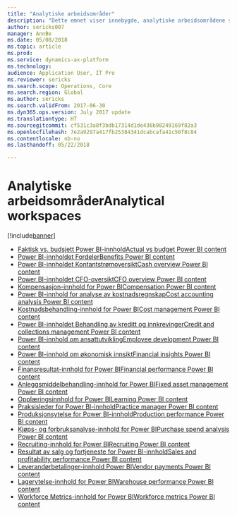 ```yaml
---
title: "Analytiske arbeidsområder"
description: "Dette emnet viser innebygde, analytiske arbeidsområdene som er tilgjengelige, og henviser til ressurser der du kan lære mer om dem."
author: sericks007
manager: AnnBe
ms.date: 05/08/2018
ms.topic: article
ms.prod: 
ms.service: dynamics-ax-platform
ms.technology: 
audience: Application User, IT Pro
ms.reviewer: sericks
ms.search.scope: Operations, Core
ms.search.region: Global
ms.author: sericks
ms.search.validFrom: 2017-06-30
ms.dyn365.ops.version: July 2017 update
ms.translationtype: HT
ms.sourcegitcommit: cf531c3a8f3bdb17314d1de436b98249169f82a3
ms.openlocfilehash: 7e2a9297a417fb25384341dcabcafa41c50f8c84
ms.contentlocale: nb-no
ms.lasthandoff: 05/22/2018

---
```


# <a name="analytical-workspaces"></a><span data-ttu-id="63500-103">Analytiske arbeidsområder</span><span class="sxs-lookup"><span data-stu-id="63500-103">Analytical workspaces</span></span>
[!include[banner](../includes/banner.md)]

- [<span data-ttu-id="63500-104">Faktisk vs. budsjett Power BI-innhold</span><span class="sxs-lookup"><span data-stu-id="63500-104">Actual vs budget Power BI content</span></span>](ledger-budgets-power-bi.md)
- [<span data-ttu-id="63500-105">Power BI-innholdet Fordeler</span><span class="sxs-lookup"><span data-stu-id="63500-105">Benefits Power BI content</span></span>](benefits-power-bi.md)
- [<span data-ttu-id="63500-106">Power BI-innholdet Kontantstrømoversikt</span><span class="sxs-lookup"><span data-stu-id="63500-106">Cash overview Power BI content</span></span>](../../financials/cash-bank-management/Cash-Overview-Power-BI-content.md)
- [<span data-ttu-id="63500-107">Power BI-innholdet CFO-oversikt</span><span class="sxs-lookup"><span data-stu-id="63500-107">CFO overview Power BI content</span></span>](CFO-power-bi.md)
- [<span data-ttu-id="63500-108">Kompensasjon-innhold for Power BI</span><span class="sxs-lookup"><span data-stu-id="63500-108">Compensation Power BI content</span></span>](compensation-power-bi.md)
- [<span data-ttu-id="63500-109">Power BI-innhold for analyse av kostnadsregnskap</span><span class="sxs-lookup"><span data-stu-id="63500-109">Cost accounting analysis Power BI content</span></span>](cost-accounting-analysis-content-pack.md) 
- [<span data-ttu-id="63500-110">Kostnadsbehandling-innhold for Power BI</span><span class="sxs-lookup"><span data-stu-id="63500-110">Cost management Power BI content</span></span>](cost-management-content-pack.md)    
- [<span data-ttu-id="63500-111">Power BI-innholdet Behandling av kreditt og innkrevinger</span><span class="sxs-lookup"><span data-stu-id="63500-111">Credit and collections management Power BI content</span></span>](../../financials/accounts-receivable/credit-collections-power-bi.md)
- [<span data-ttu-id="63500-112">Power BI-innhold om ansattutvikling</span><span class="sxs-lookup"><span data-stu-id="63500-112">Employee development Power BI content</span></span>](employee-development-PBI.md) 
- [<span data-ttu-id="63500-113">Power BI-innhold om økonomisk innsikt</span><span class="sxs-lookup"><span data-stu-id="63500-113">Financial insights Power BI content</span></span>](financial-insights.md)
- [<span data-ttu-id="63500-114">Finansresultat-innhold for Power BI</span><span class="sxs-lookup"><span data-stu-id="63500-114">Financial performance Power BI content</span></span>](financial-performance-power-bi-content-pack.md)
- [<span data-ttu-id="63500-115">Anleggsmiddelbehandling-innhold for Power BI</span><span class="sxs-lookup"><span data-stu-id="63500-115">Fixed asset management Power BI content</span></span>](../../financials/fixed-assets/Fixed-asset-management-workspace.md)
- [<span data-ttu-id="63500-116">Opplæringsinnhold for Power BI</span><span class="sxs-lookup"><span data-stu-id="63500-116">Learning Power BI content</span></span>](learning-power-bi.md)
- [<span data-ttu-id="63500-117">Praksisleder for Power BI-innhold</span><span class="sxs-lookup"><span data-stu-id="63500-117">Practice manager Power BI content</span></span>](practice-manager-power-bi.md)
- [<span data-ttu-id="63500-118">Produksjonsytelse for Power BI-innhold</span><span class="sxs-lookup"><span data-stu-id="63500-118">Production performance Power BI content</span></span>](production-performance-power-bi.md)
- [<span data-ttu-id="63500-119">Kjøps- og forbruksanalyse-innhold for Power BI</span><span class="sxs-lookup"><span data-stu-id="63500-119">Purchase spend analysis Power BI content</span></span>](purchase-content-pack-for-power-bi.md) 
- [<span data-ttu-id="63500-120">Recruiting-innhold for Power BI</span><span class="sxs-lookup"><span data-stu-id="63500-120">Recruiting Power BI content</span></span>](recruiting-analysis-power-bi-content-pack.md) 
- [<span data-ttu-id="63500-121">Resultat av salg og fortjeneste for Power BI-innhold</span><span class="sxs-lookup"><span data-stu-id="63500-121">Sales and profitability performance Power BI content</span></span>](sales-profitability-performance-content-pack.md)
- [<span data-ttu-id="63500-122">Leverandørbetalinger-innhold Power BI</span><span class="sxs-lookup"><span data-stu-id="63500-122">Vendor payments Power BI content</span></span>](../../financials/accounts-payable/Vendor-payments-workspace.md)
- [<span data-ttu-id="63500-123">Lagerytelse-innhold for Power BI</span><span class="sxs-lookup"><span data-stu-id="63500-123">Warehouse performance Power BI content</span></span>](warehouse-power-bi-content.md)
- [<span data-ttu-id="63500-124">Workforce Metrics-innhold for Power BI</span><span class="sxs-lookup"><span data-stu-id="63500-124">Workforce metrics Power BI content</span></span>](workforce-analysis-power-bi-content-pack.md)  


